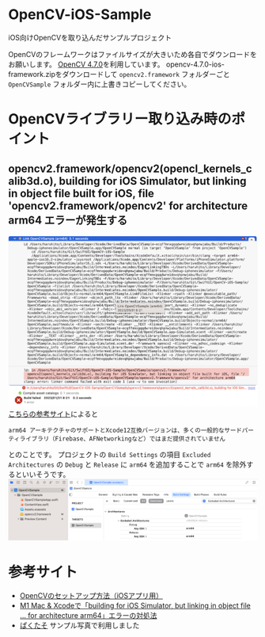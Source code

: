 # OpenCV-iOS-Sample
iOS向けOpenCVを取り込んだサンプルプロジェクト

OpenCVのフレームワークはファイルサイズが大きいため各自でダウンロードをお願いします。
[OpenCV 4.7.0](https://github.com/opencv/opencv/releases/tag/4.7.0)を利用しています。
opencv-4.7.0-ios-framework.zipをダウンロードして `opencv2.framework` フォルダーごと `OpenCVSample` フォルダー内に上書きコピーしてください。

# OpenCVライブラリー取り込み時のポイント
## opencv2.framework/opencv2(opencl_kernels_calib3d.o), building for iOS Simulator, but linking in object file built for iOS, file 'opencv2.framework/opencv2' for architecture arm64 エラーが発生する
![](ImageBuildError.png)
[こちらの参考サイト](https://qiita.com/littleossa/items/ff75b19e0ac6713941f8)によると
```
arm64 アーキテクチャのサポートとXcode12互換バージョンは、多くの一般的なサードパーティライブラリ（Firebase、AFNetworkingなど）ではまだ提供されていません
```
とのことです。
プロジェクトの `Build Settings` の項目 `Excluded Architectures` の `Debug` と `Release` に `arm64` を追加することで `arm64` を除外するといいそうです。
![](ImageXcodeBuildSetting01.png)



# 参考サイト
- [OpenCVのセットアップ方法（iOSアプリ用）](https://www.techgaku.com/setup-opencv-for-ios-apps/)
- [M1 Mac & Xcodeで「building for iOS Simulator, but linking in object file ... for architecture arm64」エラーの対処法](https://qiita.com/littleossa/items/ff75b19e0ac6713941f8)
- [ぱくたそ](https://www.pakutaso.com/)
サンプル写真で利用しました
